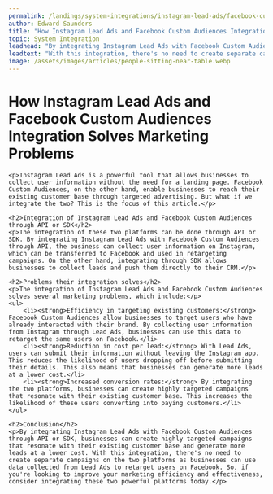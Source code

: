 ```yaml
---
permalink: /landings/system-integrations/instagram-lead-ads/facebook-custom-audiences
author: Edward Saunders
title: "How Instagram Lead Ads and Facebook Custom Audiences Integration Solves Marketing Problems"
topic: System Integration
leadhead: "By integrating Instagram Lead Ads with Facebook Custom Audiences through API or SDK, businesses can create highly targeted campaigns that resonate with their existing customer base and generate more leads at a lower cost"
leadtext: "With this integration, there's no need to create separate campaigns on the two platforms as businesses can use data collected from Lead Ads to retarget users on Facebook. So, if you're looking to improve your marketing efficiency and effectiveness, consider integrating these two powerful platforms today."
image: /assets/images/articles/people-sitting-near-table.webp
---
```

<div class="arttext">	<h1>How Instagram Lead Ads and Facebook Custom Audiences Integration Solves Marketing Problems</h1>

	<p>Instagram Lead Ads is a powerful tool that allows businesses to collect user information without the need for a landing page. Facebook Custom Audiences, on the other hand, enable businesses to reach their existing customer base through targeted advertising. But what if we integrate the two? This is the focus of this article.</p>

	<h2>Integration of Instagram Lead Ads and Facebook Custom Audiences through API or SDK</h2>
	<p>The integration of these two platforms can be done through API or SDK. By integrating Instagram Lead Ads with Facebook Custom Audiences through API, the business can collect user information on Instagram, which can be transferred to Facebook and used in retargeting campaigns. On the other hand, integrating through SDK allows businesses to collect leads and push them directly to their CRM.</p>
	
	<h2>Problems their integration solves</h2>
	<p>The integration of Instagram Lead Ads and Facebook Custom Audiences solves several marketing problems, which include:</p>
	<ul>
		<li><strong>Efficiency in targeting existing customers:</strong> Facebook Custom Audiences allow businesses to target users who have already interacted with their brand. By collecting user information from Instagram through Lead Ads, businesses can use this data to retarget the same users on Facebook.</li>
		<li><strong>Reduction in cost per lead:</strong> With Lead Ads, users can submit their information without leaving the Instagram app. This reduces the likelihood of users dropping off before submitting their details. This also means that businesses can generate more leads at a lower cost.</li>
		<li><strong>Increased conversion rates:</strong> By integrating the two platforms, businesses can create highly targeted campaigns that resonate with their existing customer base. This increases the likelihood of these users converting into paying customers.</li>
	</ul>

	<h2>Conclusion</h2>
	<p>By integrating Instagram Lead Ads with Facebook Custom Audiences through API or SDK, businesses can create highly targeted campaigns that resonate with their existing customer base and generate more leads at a lower cost. With this integration, there's no need to create separate campaigns on the two platforms as businesses can use data collected from Lead Ads to retarget users on Facebook. So, if you're looking to improve your marketing efficiency and effectiveness, consider integrating these two powerful platforms today.</p>
</div>